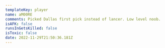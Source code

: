 ```yaml
---
templateKey: player
name: aM00RE
comments: Picked Dallas first pick instead of lancer. Low level noob.
isAFK: false
runsInGetsKilled: false
isToxic: false
date: 2022-11-29T21:50:36.181Z
---
```

